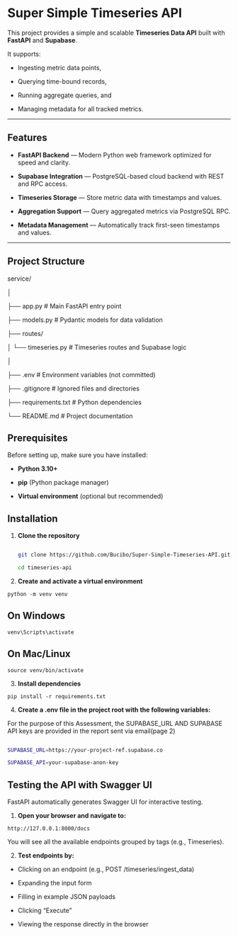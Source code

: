 # Super Simple Timeseries API


This project provides a simple and scalable **Timeseries Data API** built with **FastAPI** and **Supabase**.  

It supports:

- Ingesting metric data points,

- Querying time-bound records,

- Running aggregate queries, and

- Managing metadata for all tracked metrics.

---

## Features


- **FastAPI Backend** — Modern Python web framework optimized for speed and clarity.

- **Supabase Integration** — PostgreSQL-based cloud backend with REST and RPC access.

- **Timeseries Storage** — Store metric data with timestamps and values.

- **Aggregation Support** — Query aggregated metrics via PostgreSQL RPC.

- **Metadata Management** — Automatically track first-seen timestamps and values.

---

## Project Structure


service/

│

├── app.py # Main FastAPI entry point

├── models.py # Pydantic models for data validation

├── routes/

│ └── timeseries.py # Timeseries routes and Supabase logic

│

├── .env # Environment variables (not committed)

├── .gitignore # Ignored files and directories

├── requirements.txt # Python dependencies

└── README.md # Project documentation


## Prerequisites


Before setting up, make sure you have installed:


- **Python 3.10+**

- **pip** (Python package manager)

- **Virtual environment** (optional but recommended)

## Installation

1. **Clone the repository**

   ```bash

   git clone https://github.com/Bucibo/Super-Simple-Timeseries-API.git

   cd timeseries-api


2. **Create and activate a virtual environment**

  `python -m venv venv`

## On Windows

  `venv\Scripts\activate`

## On Mac/Linux

  `source venv/bin/activate`

3. **Install dependencies**
   
  `pip install -r requirements.txt`


4. **Create a .env file in the project root with the following variables:**

For the purpose of this Assessment, the SUPABASE_URL AND SUPABASE API keys are provided in the report sent via email(page 2)

```bash

SUPABASE_URL=https://your-project-ref.supabase.co 

SUPABASE_API=your-supabase-anon-key
```

## Testing the API with Swagger UI

FastAPI automatically generates Swagger UI for interactive testing.

1. **Open your browser and navigate to:**

`http://127.0.0.1:8000/docs`

You will see all the available endpoints grouped by tags (e.g., Timeseries).

2. **Test endpoints by:**

- Clicking on an endpoint (e.g., POST /timeseries/ingest_data)

- Expanding the input form

- Filling in example JSON payloads

- Clicking “Execute”

- Viewing the response directly in the browser
